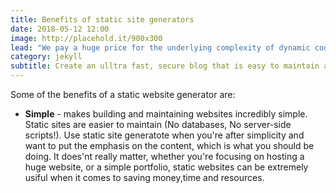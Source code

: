 ```yaml
---
title: Benefits of static site generators
date: 2018-05-12 12:00
image: http://placehold.it/900x300
lead: "We pay a huge price for the underlying complexity of dynamic code running on a server for every request - a price we could avoid paying entirely when this kind of complexity is not needed."
category: jekyll
subtitle: Create an ulltra fast, secure blog that is easy to maintain and easy to scale
---
```


Some of the benefits of a static website generator are:

- **Simple** - makes building and maintaining websites incredibly simple. Static sites are easier to maintain (No databases, No server-side scripts!). Use static site generatote when you're after simplicity and want to put the emphasis on the content, which is what you should be doing. It does'nt really matter, whether you're focusing on hosting a huge website, or a simple portfolio, static websites can be extremely usiful when it comes to saving money,time and  resources.